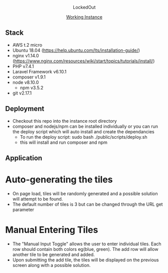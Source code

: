 <p align="center">LockedOut</p>

<p align="center">
<a target="_blank" href="http://18.222.232.116/?tiles=10" alt="Build Status">Working Instance</a>
</p>

## Stack

- AWS t.2 micro
- Ubuntu 18.04 (https://help.ubuntu.com/lts/installation-guide/)
- nginx v1.14.0 (https://www.nginx.com/resources/wiki/start/topics/tutorials/install/)
- PHP v7.4.1 
- Laravel Framework v6.10.1
- composer v1.9.1
- node v8.10.0
    - npm v3.5.2
- git v2.17.1


## Deployment

- Checkout this repo into the instance root directory
- composer and nodejs/npm can be installed individually or you can run the deploy script which will auto install and create the dependancies 
    - To run the deploy script: sudo bash ./public/scripts/deploy.sh 
    - this will install and run composer and npm

## Application
# Auto-generating the tiles
- On page load, tiles will be randomly generated and a possible solution will attempt to be found. 
- The default number of tiles is 3 but can be changed through the URL get parameter

# Manual Entering Tiles
- The "Manual Input Toggle" allows the user to enter individual tiles. Each row should contain both colors eg(blue, green). The add row will allow another tile to be generated and added. 
- Upon submitting the add tile, the tiles will be displayed on the previous screen along with a possible solution. 

